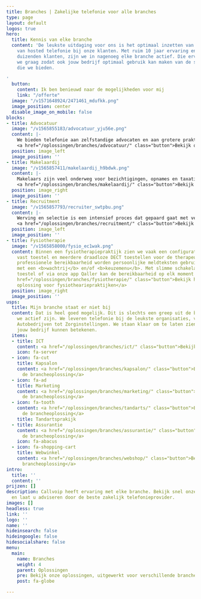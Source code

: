 ```yaml
---
title: Branches | Zakelijke telefonie voor alle branches
type: page
layout: default
logos: true
hero:
  title: Kennis van elke branche
  content: 'De leukste uitdaging voor ons is het optimaal inzetten van onze kennis
    van hosted telefonie bij onze klanten. Met ruim 10 jaar ervaring en inmiddels
    duizenden klanten, zijn we in nagenoeg elke branche actief. Die ervaring delen
    we graag zodat ook jouw bedrijf optimaal gebruik kan maken van de slimme communicatiemogelijkheden
    die we bieden.

'
  button:
    content: Ik ben benieuwd naar de mogelijkheden voor mij
    link: "/offerte"
  image: "/v1571648924/2471461_mdufkk.png"
  image_position: center
  disable_image_on_mobile: false
blocks:
- title: Advocatuur
  image: "/v1565855183/advocatuur_yju56e.png"
  content: |-
    We bieden telefonie aan zelfstandige advocaten en aan grotere praktijken met vaak meer dan 20 medewerkers. In elke situatie vormt een professionele bereikbaarheid vaak de basis. Daarnaast staan zaken als <b>veiligheid</b> en de mogelijkheid om <b>elektronisch faxen</b> te kunnen versturen/ontvangen hoog op de lijst met vereiste functionaliteiten. Onze hosted telefonieoplossing sluit hier naadloos op aan.<BR><BR>
    <a href="/oplossingen/branches/advocatuur/" class="button">Bekijk onze oplossing voor advocaten</a>
  position: image_left
  image_position: ''
- title: Makelaardij
  image: "/v1565857411/makelaardij_h9bdwk.png"
  content: |-
    Makelaars zijn veel onderweg voor bezichtigingen, opnames en taxaties. Dan is het een prettig idee als de spin in het web op kantoor snel kan schakelen met de makelaar. Hiervoor bieden we een slimme <b>vast mobiel integratie</b>. De smartphone wordt hiermee een volwaardig IP toestel waarmee kan worden doorverbonden en het vaste nummer kan worden meegezonden. Voor het kantoor bieden we <b>efficiënte koppelingen</b> met de software.<BR><BR>
    <a href="/oplossingen/branches/makelaardij/" class="button">Bekijk onze oplossing voor makelaars</a>
  position: image_right
  image_position: ''
- title: Recruitment
  image: "/v1565857793/recruiter_swtpbu.png"
  content: |-
    Werving en selectie is een intensief proces dat gepaard gaat met veel telefonisch contact. Om kosten te besparen bieden we <b>belbundels</b> zodat de maandelijkse kosten voor belverkeer naar vast en mobiel verkeer binnen Nederland zijn afgekocht. Binnen recruitment is onze gratis <b>click to dial app</b> ook erg populair. Stel je eens voor: met 1 druk op de knop bellen, een centraal telefoonboek via de browser en de naam van de beller direct in beeld.<BR><BR>
    <a href="/oplossingen/branches/recruitment/" class="button">Bekijk hier onze recruitment oplossing</a>
  position: image_left
  image_position: ''
- title: Fysiotherapie
  image: "/v1565858000/fysio_ec1wak.png"
  content: Binnen een fysiotherapiepraktijk zien we vaak een configuratie met een
    vast toestel en meerdere draadloze DECT toestellen voor de therapeuten. Voor een
    professionele bereikbaarheid worden persoonlijke meldteksten gebruikt in combinatie
    met een <b>wachtrij</b> en/of <b>keuzemenu</b>. Met slimme schakelaars op het
    toestel of via onze app Qaller kan de bereikbaarheid op elk moment worden aangepast.<BR><BR><a
    href="/oplossingen/branches/fysiotherapie/" class="button">Bekijk hier onze onze
    oplossing voor fysiotheariepraktijken</a>
  position: image_right
  image_position: ''
usps:
  title: Mijn branche staat er niet bij
  content: Dat is heel goed mogelijk. Dit is slechts een greep uit de branches waarin
    we actief zijn. We leveren telefonie bij de leukste organisaties, variërend van
    Autobedrijven tot Zorginstellingen. We staan klaar om te laten zien wat we voor
    jouw bedrijf kunnen betekenen.
  items:
  - title: ICT
    content: <a href="/oplossingen/branches/ict/" class="button">Bekijk hier de brancheoplossing</a>
    icon: fa-server
  - icon: fa-cut
    title: Kapsalon
    content: <a href="/oplossingen/branches/kapsalon/" class="button">Bekijk hier
      de brancheoplossing</a>
  - icon: fa-ad
    title: Marketing
    content: <a href="/oplossingen/branches/marketing/" class="button">Bekijk hier
      de brancheoplossing</a>
  - icon: fa-tooth
    content: <a href="/oplossingen/branches/tandarts/" class="button">Bekijk hier
      de brancheoplossing</a>
    title: Tandartsprakijk
  - title: Assurantie
    content: <a href="/oplossingen/branches/assurantie/" class="button">Bekijk hier
      de brancheoplossing</a>
    icon: fa-abacus
  - icon: fa-shopping-cart
    title: Webwinkel
    content: <a href="/oplossingen/branches/webshop/" class="button">Bekijk hier de
      brancheoplossing</a>
intro:
  title: ''
  content: ''
prijzen: []
description: Callvoip heeft ervaring met elke branche. Bekijk snel onze brancheoplossingen
  en laat u adviseren door de beste zakelijk telefonieprovider.
images: []
headless: true
link: ''
logo: ''
name: ''
hideinsearch: false
hideingoogle: false
hidesocialshare: false
menu:
  main:
    name: Branches
    weight: 4
    parent: Oplossingen
    pre: Bekijk onze oplossingen, uitgewerkt voor verschillende branche
    post: fa-globe

---
```

